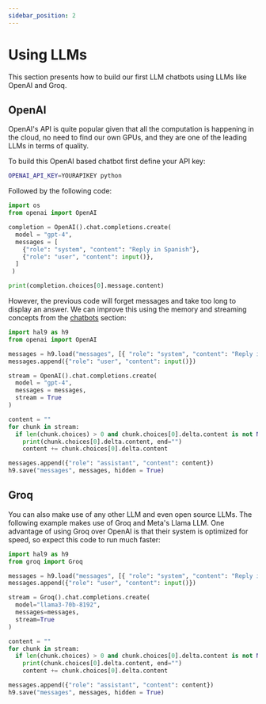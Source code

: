 ```yaml
---
sidebar_position: 2
---
```


# Using LLMs

This section presents how to build our first LLM chatbots using LLMs like OpenAI and Groq.

## OpenAI

OpenAI's API is quite popular given that all the computation is happening in the cloud, no need to find our own GPUs, and they are one of the leading LLMs in terms of quality.

To build this OpenAI based chatbot first define your API key:

```bash
OPENAI_API_KEY=YOURAPIKEY python
```

Followed by the following code:

```python
import os
from openai import OpenAI

completion = OpenAI().chat.completions.create(
  model = "gpt-4",
  messages = [
    {"role": "system", "content": "Reply in Spanish"},
    {"role": "user", "content": input()},
  ]
 )

print(completion.choices[0].message.content)
```

However, the previous code will forget messages and take too long to display an answer. We can improve this using the memory and streaming concepts from the [chatbots](chatbots.md) section:

```python
import hal9 as h9
from openai import OpenAI

messages = h9.load("messages", [{ "role": "system", "content": "Reply in Spanish" }])
messages.append({"role": "user", "content": input()})

stream = OpenAI().chat.completions.create(
  model = "gpt-4",
  messages = messages,
  stream = True
)

content = ""
for chunk in stream:
  if len(chunk.choices) > 0 and chunk.choices[0].delta.content is not None: 
    print(chunk.choices[0].delta.content, end="")
    content += chunk.choices[0].delta.content

messages.append({"role": "assistant", "content": content})
h9.save("messages", messages, hidden = True)
```

## Groq

You can also make use of any other LLM and even open source LLMs. The following example makes use of Groq and Meta's Llama LLM. One advantage of using Groq over OpenAI is that their system is optimized for speed, so expect this code to run much faster:

```python
import hal9 as h9
from groq import Groq

messages = h9.load("messages", [{ "role": "system", "content": "Reply in Spanish" }])
messages.append({"role": "user", "content": input()})

stream = Groq().chat.completions.create(
  model="llama3-70b-8192",
  messages=messages,
  stream=True
)

content = ""
for chunk in stream:
  if len(chunk.choices) > 0 and chunk.choices[0].delta.content is not None: 
    print(chunk.choices[0].delta.content, end="")
    content += chunk.choices[0].delta.content

messages.append({"role": "assistant", "content": content})
h9.save("messages", messages, hidden = True)
```